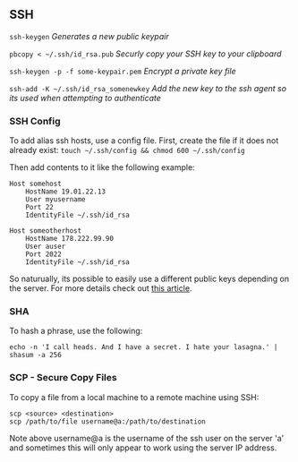 ## SSH

`ssh-keygen` *Generates a new public keypair*

`pbcopy < ~/.ssh/id_rsa.pub` *Securly copy your SSH key to your clipboard*

`ssh-keygen -p -f some-keypair.pem` *Encrypt a private key file*

`ssh-add -K ~/.ssh/id_rsa_somenewkey` *Add the new key to the ssh agent so its used when attempting to authenticate*

### SSH Config

To add alias ssh hosts, use a config file. First, create the file if it does not already exist: `touch ~/.ssh/config && chmod 600 ~/.ssh/config`

Then add contents to it like the following example:

```
Host somehost
    HostName 19.01.22.13
    User myusername
    Port 22
    IdentityFile ~/.ssh/id_rsa

Host someotherhost
    HostName 178.222.99.90
    User auser
    Port 2022
    IdentityFile ~/.ssh/id_rsa
```

So naturually, its possible to easily use a different public keys depending on the server. For more details check out [this article](https://linuxize.com/post/using-the-ssh-config-file/).

### SHA

To hash a phrase, use the following:

```
echo -n 'I call heads. And I have a secret. I hate your lasagna.' | shasum -a 256
```

### SCP - Secure Copy Files

To copy a file from a local machine to a remote machine using SSH:

```
scp <source> <destination>
scp /path/to/file username@a:/path/to/destination
```

Note above username@a is the username of the ssh user on the server 'a' and sometimes this will only appear to work using the server IP address.